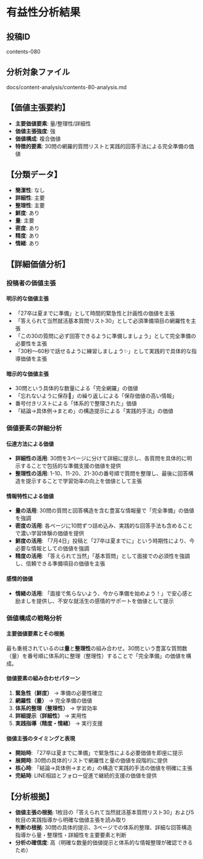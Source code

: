# 有益性分析結果

## 投稿ID
contents-080

## 分析対象ファイル
docs/content-analysis/contents-80-analysis.md

## 【価値主張要約】
- **主要価値要素**: 量/整理性/詳細性
- **価値主張強度**: 強
- **価値構成**: 複合価値
- **特徴的要素**: 30問の網羅的質問リストと実践的回答手法による完全準備の価値

## 【分類データ】
- **簡潔性**: なし
- **詳細性**: 主要
- **整理性**: 主要
- **鮮度**: あり
- **量**: 主要
- **密度**: あり
- **精度**: あり
- **情緒**: あり

## 【詳細価値分析】

### 投稿者の価値主張
#### 明示的な価値主張
- 「27卒は夏までに準備」として時間的緊急性と計画性の価値を主張
- 「答えられて当然就活基本質問リスト30」として必須準備項目の網羅性を主張
- 「この30の質問に必ず回答できるように準備しましょう」として完全準備の必要性を主張
- 「30秒～60秒で話せるように練習しましょう✨」として実践的で具体的な指導価値を主張

#### 暗示的な価値主張
- 30問という具体的な数量による「完全網羅」の価値
- 「忘れないように保存📌」の繰り返しによる「保存価値の高い情報」
- 番号付きリストによる「体系的で整理された」価値
- 「結論→具体例→まとめ」の構造提示による「実践的手法」の価値

### 価値要素の詳細分析

#### 伝達方法による価値
- **詳細性の活用**: 30問を3ページに分けて詳細に提示し、各質問を具体的に明示することで包括的な準備支援の価値を提供
- **整理性の活用**: 1-10、11-20、21-30の番号順で質問を整理し、最後に回答構造を提示することで学習効率の向上を価値として主張

#### 情報特性による価値
- **量の活用**: 30問の質問と回答構造を含む豊富な情報量で「完全準備」の価値を強調
- **密度の活用**: 各ページに10問ずつ詰め込み、実践的な回答手法も含めることで濃い学習体験の価値を提供
- **鮮度の活用**: 「7月4日」投稿と「27卒は夏までに」という時期性により、今必要な情報としての価値を強調
- **精度の活用**: 「答えられて当然」「基本質問」として面接での必須性を強調し、信頼できる準備項目の価値を主張

#### 感情的価値
- **情緒の活用**: 「面接で焦らないよう、今から準備を始めよう！」で安心感と励ましを提供し、不安な就活生の感情的サポートを価値として提示

### 価値構成の戦略分析
#### 主要価値要素とその根拠
最も重視されているのは**量**と**整理性**の組み合わせ。30問という豊富な質問数（量）を番号順に体系的に整理（整理性）することで「完全準備」の価値を構成。

#### 価値要素の組み合わせパターン
1. **緊急性（鮮度）** → 準備の必要性確立
2. **網羅性（量）** → 完全準備の価値
3. **体系的整理（整理性）** → 学習効率
4. **詳細提示（詳細性）** → 実用性
5. **実践指導（精度・情緒）** → 実行支援

#### 価値主張のタイミングと表現
- **開始時**: 「27卒は夏までに準備」で緊急性による必要価値を即座に提示
- **展開時**: 30問の具体的リストで網羅性と量の価値を段階的に提供
- **核心時**: 「結論→具体例→まとめ」の構造で実践的手法の価値を明確に主張
- **完結時**: LINE相談とフォロー促進で継続的支援の価値を提供

## 【分析根拠】
- **価値主張の根拠**: 1枚目の「答えられて当然就活基本質問リスト30」および5枚目の実践指導から明確な価値主張を読み取り
- **判断の根拠**: 30問の具体的提示、3ページでの体系的整理、詳細な回答構造指導から量・整理性・詳細性を主要要素と判断
- **分析の確信度**: 高（明確な数量的価値提示と体系的な情報整理が確認できるため）